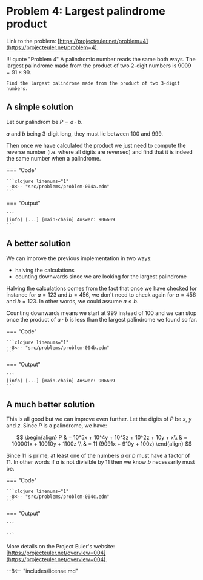 # Problem 4: Largest palindrome product

Link to the problem: [https://projecteuler.net/problem=4](https://projecteuler.net/problem=4).

!!! quote "Problem 4"
    A palindromic number reads the same both ways. The largest palindrome made from the product of two 2-digit numbers is $9009 = 91 × 99$.

    Find the largest palindrome made from the product of two 3-digit numbers.

## A simple solution

Let our palindrom be $P = a \cdot b$.

$a$ and $b$ being 3-digit long, they must lie between $100$ and $999$.

Then once we have calculated the product we just need to compute the reverse number (i.e. where all digits are reversed)
and find that it is indeed the same number when a palindrome.

=== "Code"

    ```clojure linenums="1"
    --8<-- "src/problems/problem-004a.edn"
    ```


=== "Output"

    ```
    [info] [...] [main-chain] Answer: 906609
    ```

## A better solution

We can improve the previous implementation in two ways:

* halving the calculations
* counting downwards since we are looking for the largest palindrome

Halving the calculations comes from the fact that once we have checked for instance for $a = 123$ and $b = 456$,
we don't need to check again for $a = 456$ and $b = 123$. In other words, we could assume $a \leq b$.

Counting downwards means we start at $999$ instead of $100$ and we can stop once the product of $a \cdot b$ is less than the largest palindrome we found so far.

=== "Code"

    ```clojure linenums="1"
    --8<-- "src/problems/problem-004b.edn"
    ```


=== "Output"

    ```
    [info] [...] [main-chain] Answer: 906609    
    ```

## A much better solution

This is all good but we can improve even further. Let the digits of $P$ be $x$, $y$ and $z$.
Since $P$ is a palindrome, we have:

$$
\begin{align}
P & = 10^5x + 10^4y + 10^3z + 10^2z + 10y + x\\
  & = 100001x + 10010y + 1100z \\
  & = 11 (9091x + 910y + 100z)
\end{align}
$$

Since $11$ is prime, at least one of the numbers $a$ or $b$ must have a factor of $11$.
In other words if $a$ is not divisible by $11$ then we know $b$ necessarily must be.

=== "Code"

    ```clojure linenums="1"
    --8<-- "src/problems/problem-004c.edn"
    ```


=== "Output"

    ```
    
    ```

More details on the Project Euler's website: [https://projecteuler.net/overview=004](https://projecteuler.net/overview=004).

--8<-- "includes/license.md"
